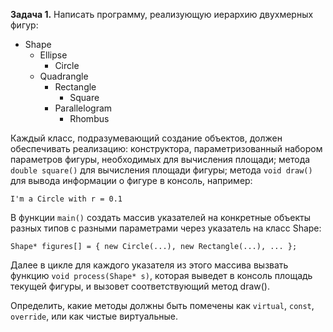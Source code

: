 **Задача 1.** Написать программу, реализующую иерархию двухмерных фигур:

* Shape
    * Ellipse
        * Circle
    * Quadrangle
        * Rectangle
            * Square
        * Parallelogram
            * Rhombus

Каждый класс, подразумевающий создание объектов, должен обеспечивать реализацию:
конструктора, параметризованный набором параметров фигуры, необходимых для вычисления площади;
метода `double square()` для вычисления площади фигуры;
метода `void draw()` для вывода информации о фигуре в консоль, например:

`I'm a Circle with r = 0.1`

В функции `main()` создать массив указателей на конкретные объекты разных типов с разными параметрами через указатель на класс Shape:

`Shape* figures[] = { new Circle(...), new Rectangle(...), ... };`

Далее в цикле для каждого указателя из этого массива вызвать функцию `void process(Shape* s)`, которая выведет в консоль площадь текущей фигуры, и вызовет соответствующий метод draw(). 

Определить, какие методы должны быть помечены как `virtual`, `const`, `override`, или как чистые виртуальные.
